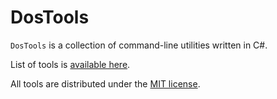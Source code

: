 ﻿# DosTools

`DosTools` is a collection of command-line utilities written in C#.

List of tools is [available here](https://github.com/vurdalakov/dostools/wiki).

All tools are distributed under the [MIT license](http://opensource.org/licenses/MIT).
